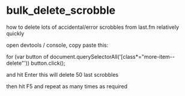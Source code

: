 # bulk_delete_scrobble
how to delete lots of accidental/error scrobbles from last.fm relatively quickly

open devtools / console, copy paste this:

for (var button of document.querySelectorAll('[class*="more-item--delete"')) button.click();

and hit Enter
this will delete 50 last scrobbles

then hit F5 and repeat as many times as required
